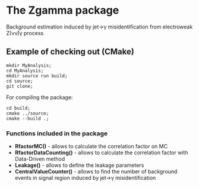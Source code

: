 # The Zgamma package
 Background estimation induced by jet->γ misidentification from electroweak Z(νν̄)γ process

 ## Example of checking out (CMake)

 ```
 mkdir MyAnalysis;
 cd MyAnalysis;
 mkdir source run build;
 cd source;
 git clone;
 ```

 For compiling the package:
 ```
 cd build;
 cmake ../source;
 cmake --build .;
```

### Functions included in the package
* **RfactorMC()** - allows to calculate the correlation factor on MC
* **RfactorDataCounting()** - allows to calculate the correlation factor with Data-Driven method
* **Leakage()** - allows to define the leakage parameters
* **CentralValueCounter()** - allows to find the number of background events in signal region induced by jet->γ misidentification

